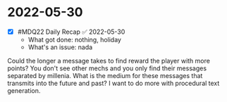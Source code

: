 # 2022-05-30
- [x] #MDQ22 Daily Recap ✅ 2022-05-30
	- What got done: nothing, holiday
	- What's an issue: nada

Could the longer a message takes to find reward the player with more points? You don't see other mechs and you only find their messages separated by millenia. What is the medium for these messages that transmits into the future and past? I want to do more with procedural text generation.


